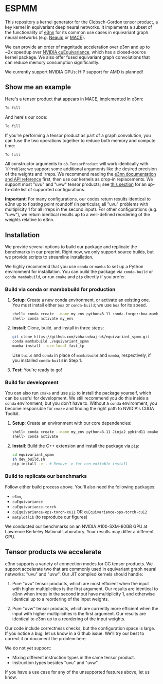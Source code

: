 # ESPMM
This repository a kernel generator for the Clebsch-Gordon tensor product, 
a key kernel in equivariant deep neural networks. It implements
a subset of the functionality of [e3nn](https://e3nn.org/)
for its common use cases in equivariant graph neural networks
(e.g. [Nequip](https://github.com/mir-group/nequip) or
[MACE](https://github.com/ACEsuit/mace)). 

We can provide an order of magnitude acceleration over e3nn
and up to ~2x speedup over 
[NVIDIA cuEquivariance](https://github.com/NVIDIA/cuEquivariance),
which has a closed-source kernel package. We also offer fused
equivariant graph convolutions that can reduce memory consumption 
significantly. 

We currently support NVIDIA GPUs; HIP support for AMD is planned! 

## Show me an example 
Here's a tensor product that appears in MACE, implemented in
e3nn: 

```python
To fill 
```

And here's our code:

```python
To fill 
```

If you're performing a tensor product as part of a graph 
convolution, you can fuse the two operations together to reduce both memory and compute time: 

```python
To fill 
```
All constructor arguments to `o3.TensorProduct` will work identically with
`TPProblem`; we support some additional arguments like the desired precision of
the weights and irreps. We recommend reading the [e3nn documentation and API
reference](https://docs.e3nn.org/en/latest/) first, then use our kernels 
as drop-in replacements. We support most "uvu" and "uvw" tensor products; 
see [this section](#tensor-products-we-support) for an up-to-date list of supported
configurations. 

**Important**: For many configurations, our codes return results identical to
e3nn up to floating point roundoff (in particular, all "uvu" problems with
multiplicity 1 for all irreps in the second input). For other configurations 
(e.g. "uvw"), we return identical results up to a well-defined reordering
of the weights relative to e3nn. 

## Installation 
We provide several options to build our package and replicate
the benchmarks in our preprint. Right now, we only support
source builds, but we provide scripts to streamline installation.

We highly recommend that you use
`conda` or `mamba` to set up a Python environment for installation.
You can build the package via `conda-build` or
`conda mambabuild`, or run `cmake` and `pip` directly if you prefer. 

### Build via conda or mambabuild for production
1. **Setup**: Create a new conda environment, or activate an existing one.
You must install either `boa` or `conda-build`; we 
use `boa` for its speed. 
    ```bash
    shell> conda create --name my_env python=3.11 conda-forge::boa mamba
    shell> conda activate my_env 
    ``` 

2. **Install**: Clone, build, and install in three steps:
    ```bash
    git clone https://github.com/vbharadwaj-bk/equivariant_spmm.git
    conda mambabuild ./equivariant_spmm 
    mamba install --use-local fast_tp 
    ```

    Use `build` and `conda` in place of `mambabuild` and `mamba`, 
    respectively, if you installed `conda-build` in Step 1. 

3. **Test**: You're ready to go!

### Build for development
You can also run `cmake` and use 
`pip` to install the package yourself, which can be useful
for development. We still recommend
you do this inside a `conda` environment, but you don't have to. Without
a `conda` environment, you become responsible for `cmake` and finding the right
path to NVIDIA's CUDA Toolkit. 

1. **Setup**: Create an environment with our core dependencies: 
    ```bash
    shell> conda create --name my_env python=3.11 Jinja2 pybind11 cmake numpy cuda-toolkit
    shell> conda activate 
    ``` 

2. **Install**: Build the C++ extension and install the package via `pip`: 
    ```bash
    cd equivariant_spmm
    sh dev_build.sh 
    pip install -e . # Remove -e for non-editable install
    ``` 

### Build to replicate our benchmarks 
Follow either build process above. You'll also need the following packages: 
- `e3nn`, 
- `cuEquivariance`
- `cuEquivariance-torch` 
- `cuEquivariance-ops-torch-cu11` OR `cuEquivariance-ops-torch-cu12` 
- `matplotlib` (to reproduce our figures) 

We conducted our benchmarks on an NVIDIA A100-SXM-80GB GPU at
Lawrence Berkeley National Laboratory. Your results may differ 
a different GPU.

## Tensor products we accelerate 
e3nn supports a variety of connection modes for CG tensor products. We support accelerate
two that are commonly used in equivariant graph neural networks:
"uvu" and "uvw". Our JIT compiled kernels should handle:

1. Pure "uvu" tensor products, which are most efficient when the input with higher
multiplicities is the first argument. Our results are identical to e3nn when irreps in
the second input have multiplicity 1, and otherwise identical up to a reordering
of the input weights.

2. Pure "uvw" tensor products, which are currently more efficient when the input with
higher multiplicities is the first argument. Our results are identical to e3nn up to a reordering
of the input weights. 

Our code include correctness checks, but the configuration space is large. If you notice
a bug, let us know in a Github issue. We'll try our best to correct it or document the problem here.

We do not yet support:

- Mixing different instruction types in the same tensor product. 
- Instruction types besides "uvu" and "uvw".

If you have a use case for any of the unsupported features above, let us know. 
